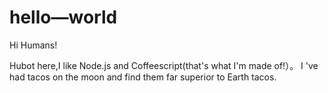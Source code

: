 # hello—world

Hi Humans!

Hubot here,I like Node.js and Coffeescript(that's what I'm made of!）。
I 've had tacos on the moon and find them far superior to Earth tacos.
